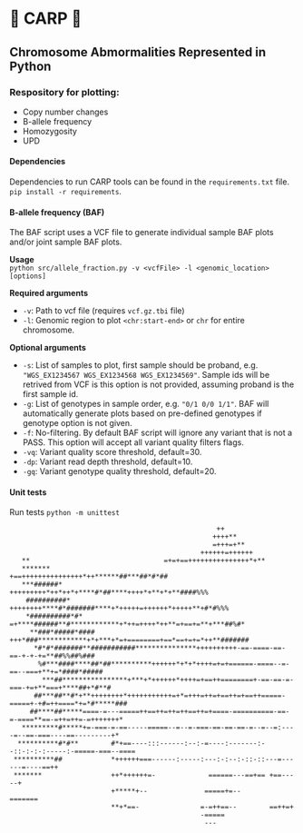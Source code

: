# :tropical_fish:	 CARP :tropical_fish:	
## Chromosome Abmormalities Represented in Python

### Respository for plotting:
- Copy number changes
- B-allele frequency
- Homozygosity
- UPD

#### Dependencies
Dependencies to run CARP tools can be found in the `requirements.txt` file. `pip install -r requirements`.

#### B-allele frequency (BAF)
The BAF script uses a VCF file to generate individual sample BAF plots and/or joint sample BAF plots.

**Usage** \
`python src/allele_fraction.py -v <vcfFile> -l <genomic_location> [options]`

**Required arguments**
- `-v`: Path to vcf file (requires `vcf.gz.tbi` file)
- `-l`: Genomic region to plot `<chr:start-end>` or `chr` for entire chromosome.

**Optional arguments**
- `-s`: List of samples to plot, first sample should be proband, e.g. `"WGS_EX1234567 WGS_EX1234568 WGS_EX1234569"`. Sample ids will be retrived from VCF is this option is not provided, assuming proband is the first sample id.
- `-g`: List of genotypes in sample order, e.g. `"0/1 0/0 1/1"`. BAF will automatically generate plots based on pre-defined genotypes if genotype option is not given. 
- `-f`: No-filtering. By default BAF script will ignore any variant that is not a PASS. This option will accept all variant quality filters flags.
- `-vq`: Variant quality score threshold, default=30.
- `-dp`: Variant read depth threshold, default=10.
- `-gq`: Variant genotype quality threshold, default=20.

#### Unit tests
Run tests `python -m unittest`

```                                                                                                                                                                                  
                                                   ++                                               
                                                  ++++**                                            
                                                  =+++=+**                                          
                                               ++++++=++++++                                        
   **                                 =+=+==+++++++++++++++*+**                                     
   *******                      +==+++++++++++++++*++******##***##*#*##                             
   ***######*                +++++++++*++*++*+****#*##****++++*+**+*+**####%%%                      
    ##########*            ++++++++****#*#######****+*+++++=++++++*+++++**+#*#%%%                   
    *##########*#*        =+****######**#************+*++=++++*++**=+==+=**+***##%#*                
     **###*#####*####      +++*###************+*+***+*=+========+==*==+=+=*++**#######              
      *#*#*#######**###########***************++++++++++-==-====-==-==-+-+-+=**##%%##%###           
       %#***####****##*##**********++++++*+*+*++++=+=+======-====--=-==--===+**+=*####*#####        
        ***##****************+***+*++++++*++++=+==++========+-==-==-=-===-+=+**===+****##+*#**#     
      ##***##**#*+**++++++++*+++++++++++=+*=+++=++=+==++=+==++=====-=====+-+#=++====*+=*#*****###   
     ##****##*****====-=---=====++==++=++=++==++=+====-==========-==-=-====**==-=++=++=-=+++++++*   
   *********#*****+=-===-=-==-----=====--=--=-===-==-==-==-=--=--=:----=--==-===----==---------+*   
  **********#*#**        #*+==----:::------:--:-=----:-------:--::-:-:-:-----:-=====-===--====      
 **********##            *++++++===------:-----:---:-:--:-::-::---=------=----==++                  
 *******                 ++*++++++=-             ======---==+== +==-----+                           
                         +*****+--              =====+=--       =======                             
                         **+*==-               =-=++==--        ==++=+                              
                                               -=====                                               
                                                ---                                                 
``` 